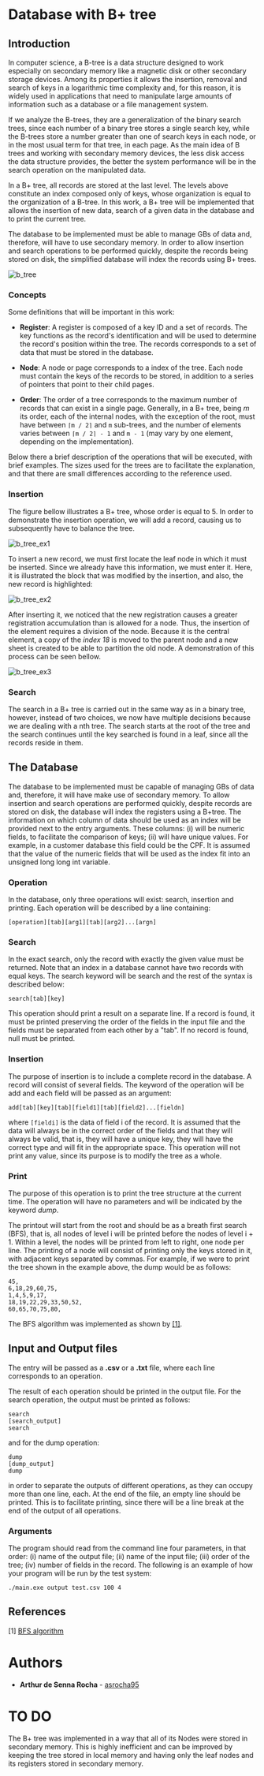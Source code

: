 # Database with B+ tree


## Introduction

In computer science, a B-tree is a data structure designed to work especially on secondary memory like a magnetic disk or other secondary storage devices. Among its properties it allows the insertion, removal and search of keys in a logarithmic time complexity and, for this reason, it is widely used in applications that need to manipulate large amounts of information such as a database or a file management system.

If we analyze the B-trees, they are a generalization of the binary search trees, since each number of a binary tree stores a single search key, while the B-trees store a number greater than one of search keys in each node, or in the most usual term for that tree, in each page. As the main idea of ​​B trees and working with secondary memory devices, the less disk access the data structure provides, the better the system performance will be in the search operation on the manipulated data.

In a B+ tree, all records are stored at the last level. The levels above constitute an index composed only of keys, whose organization is equal to the organization of a B-tree. In this work, a B+ tree will be implemented that allows the insertion of new data, search of a given data in the database and to print the current tree.

The database to be implemented must be able to manage GBs of data and, therefore, will have to use secondary memory. In order to allow insertion and search operations to be performed quickly, despite the records being stored on disk, the simplified database will index the records using B+ trees.

![b_tree](doc/imgs/b_tree.png)

### Concepts

Some definitions that will be important in this work:

* **Register**: A register is composed of a key ID and a set of records. The key functions as the record's identification and will be used to determine the record's position within the tree. The records corresponds to a set of data that must be stored in the database.

* **Node**: A node or page corresponds to a index of the tree. Each node must contain the keys of the records to be stored, in addition to a series of pointers that point to their child pages.

* **Order**: The order of a tree corresponds to the maximum number of records that can exist in a single page. Generally, in a B+ tree, being *m* its order, each of the internal nodes, with the exception of the root, must have between `⌈m / 2⌉` and `m` sub-trees, and the number of elements varies between `⌈m / 2⌉ - 1` and `m - 1` (may vary by one element, depending on the implementation). 

Below there a brief description of the operations that will be executed, with brief examples. The sizes used for the trees are to facilitate the explanation, and that there are small differences according to the reference used.

### Insertion

The figure bellow illustrates a B+ tree, whose order is equal to 5. In order to demonstrate the insertion operation, we will add a record, causing us to subsequently have to balance the tree.

![b_tree_ex1](doc/imgs/b_tree_ex1.png)

To insert a new record, we must first locate the leaf node in which it must be inserted. Since we already have this information, we must enter it. Here, it is illustrated the block that was modified by the insertion, and also, the new record is highlighted:

![b_tree_ex2](doc/imgs/b_tree_ex2.png)

After inserting it, we noticed that the new registration causes a greater registration accumulation than is allowed for a node. Thus, the insertion of the element requires a division of the node. Because it is the central element, a copy of the *index 18* is moved to the parent node and a new sheet is created to be able to partition the old node. A demonstration of this process can be seen bellow.

![b_tree_ex3](doc/imgs/b_tree_ex3.png)

### Search

The search in a B+ tree is carried out in the same way as in a binary tree, however, instead of two choices, we now have multiple decisions because we are dealing with a nth tree. The search starts at the root of the tree and the search continues until the key searched is found in a leaf, since all the records reside in them.



## The Database

The database to be implemented must be capable of managing GBs of
data and, therefore, it will have make use of secondary memory. To allow
insertion and search operations are performed quickly, despite
records are stored on disk, the database will index the registers using a B+tree. The information on which column of data should be used as an index will be provided next to the entry arguments. These columns: (i) will be numeric fields, to facilitate the comparison of keys; (ii) will have unique values. For example, in a customer database this field could be the CPF. It is assumed that the value of the numeric fields that will be used as the index fit into an unsigned long long int variable.

### Operation

In the database, only three operations will exist: search, insertion and printing. Each operation will be described by a line containing:

	[operation][tab][arg1][tab][arg2]...[argn]

### Search

In the exact search, only the record with exactly the given value must be returned. Note that an index in a database cannot have two records with equal keys. The search keyword will be search and the rest of the syntax is described below:

	search[tab][key]

This operation should print a result on a separate line. If a record is found, it must be printed preserving the order of the fields in the input file and the fields must be separated from each other by a "tab". If no record is found, null must be printed.

### Insertion

The purpose of insertion is to include a complete record in the database. A record will consist of several fields. The keyword of the operation will be add and each field will be passed as an argument:

	add[tab][key][tab][field1][tab][field2]...[fieldn]

where `[fieldi]` is the data of field i of the record. It is assumed that the data will always be in the correct order of the fields and that they will always be valid, that is, they will have a unique key, they will have the correct type and will fit in the appropriate space. This operation will not print any value, since its purpose is to modify the tree as a whole.

### Print

The purpose of this operation is to print the tree structure at the current time. The operation will have no parameters and will be indicated by the keyword *dump*.

The printout will start from the root and should be as a breath first search (BFS), that is, all nodes of level i will be printed before the nodes of level i + 1. Within a level, the nodes will be printed from left to right, one node per line. The printing of a node will consist of printing only the keys stored in it, with adjacent keys separated by commas. For example, if we were to print the tree shown in the example above, the dump would be as follows:

	45,
	6,18,29,60,75,
	1,4,5,9,17,
	18,19,22,29,33,50,52,
	60,65,70,75,80,

The BFS algorithm was implemented as shown by [[1]](#bfs).

## Input and Output files

The entry will be passed as a **.csv** or a **.txt** file, where each line corresponds to an operation. 

The result of each operation should be printed in the output file. For the search operation, the output must be printed as follows:

	search
	[search_output]
	search

and for the dump operation:

	dump
	[dump_output]
	dump

in order to separate the outputs of different operations, as they can occupy more than one line, each. At the end of the file, an empty line should be printed. This is to facilitate printing, since there will be a line break at the end of the output of all operations.

### Arguments

The program should read from the command line four parameters, in that order: (i) name of the output file; (ii) name of the input file; (iii) order of the tree; (iv) number of fields in the record. The following is an example of how your program will be run by the test system:

	./main.exe output test.csv 100 4 

## References
<a id="bfs">[1]</a> 
[BFS algorithm](https://www.programiz.com/dsa/graph-bfs)

# Authors

* **Arthur de Senna Rocha** - [asrocha95](https://github.com/asrocha95)

# TO DO

The B+ tree was implemented in a way that all of its Nodes were stored in secondary memory. This is highly inefficient and can be improved by keeping the tree stored in local memory and having only the leaf nodes and its registers stored in secondary memory.
